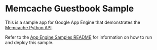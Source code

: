 # Memcache Guestbook Sample

This is a sample app for Google App Engine that demonstrates the [Memcache Python API](https://cloud.google.com/appengine/docs/python/memcache/usingmemcache).

Refer to the [App Engine Samples README](../../README.md) for information on how to run and deploy this sample.
